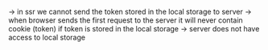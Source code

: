 -> in ssr we cannot send the token stored in the local storage to server
-> when browser sends the first request to the server it will never contain cookie (token) if token is stored in the local storage
-> server does not have access to local storage
